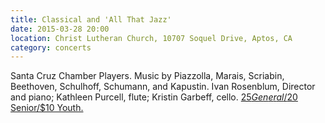 ```yaml
---
title: Classical and 'All That Jazz'
date: 2015-03-28 20:00
location: Christ Lutheran Church, 10707 Soquel Drive, Aptos, CA
category: concerts
---
```

Santa Cruz Chamber Players. Music by Piazzolla, Marais, Scriabin, Beethoven, Schulhoff, Schumann, and Kapustin. Ivan Rosenblum, Director and piano; Kathleen Purcell, flute; Kristin Garbeff, cello. [$25 General/$20 Senior/$10 Youth.](http://www.scchamberplayers.org/concert-five/)
